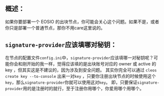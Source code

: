 ## 概述：
如果你要部署一个 EOSIO 的出块节点，你可能会关心这个问题。如果不是，或者你只是部署一个普通节点，那你不用care这里说的。

## `signature-provider`应该填哪对秘钥：
在节点的配置文件`config.ini`中，`signature-provider`应该填哪一对秘钥呢？可能你会和刚开始的我一样，觉得应该填的是出块账号对应的 owner 或 active 的 key ，但其实这是不建议的，因为涉及到安全问题。
其实你完全可以通过 `cleos create key --to-console` 出来一对`key` ，只要你注册出块节点的时候使用这个`key`，那么`signature-provider`你就可以使用这对`key`。
即，只要保证`signature-provider`用的是注册时的就行，至于注册你用哪个，你爱用哪个用哪个。
